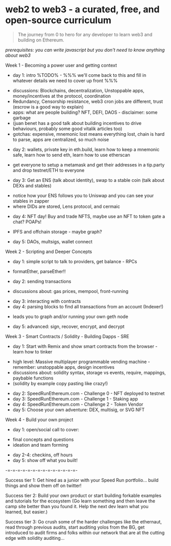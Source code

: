 # web2 to web3 - a curated, free, and open-source curriculum
>The journey from 0 to hero for any developer to learn web3 and building on Ethereum.

*prerequisites: you can write javascript but you don't need to know anything about web3*

Week 1 - Becoming a power user and getting context
- day 1: intro %TODO% - %%% we'll come back to this and fill in whatever details we need to cover up front %%%
*   discussions: Blockchains, decentralization, Unstoppable apps, money/incentives at the protocol, coordination
*   Redundancy, Censorship resistance, web3 cron jobs are different, trust (escrow is a good way to explain)
*   apps: what are people building? NFT, DEFI, DAOS - disclaimer: some garbage
*   (juan benet has a good talk about building incentives to drive behaviours, probably some good vitalik articles too)
*   gotchas: expensive, mnemonic lost means everything lost, chain is hard to parse, apps are centralized, so much noise
- day 2: wallets, private key in eth.build, learn how to keep a mnemonic safe, learn how to send eth, learn how to use etherscan 
*   get everyone to setup a metamask and get their addresses in a tip.party and drop testnet/ETH to everyone
- day 3: Get an ENS (talk about identity), swap to a stable coin (talk about DEXs and stables)
*   notice how your ENS follows you to Uniswap and you can see your stables in zapper 
*   where DIDs are stored, Lens protocol, and cermaic 
- day 4: NFT day! Buy and trade NFTS, maybe use an NFT to token gate a chat? POAPs!
*   IPFS and offchain storage - maybe graph? 
- day 5: DAOs, multsigs, wallet connect


Week 2 - Scripting and Deeper Concepts
- day 1: simple script to talk to providers, get balance - RPCs
*   formatEther, parseEther!!
- day 2: sending transactions 
*   discussions about: gas prices, mempool, front-running
- day 3: interacting with contracts
- day 4: parsing blocks to find all transactions from an account (Indexer!)
*   leads you to graph and/or running your own geth node
- day 5: advanced: sign, recover, encrypt, and decrypt


Week 3 - Smart Contracts / Solidity  - Building Dapps - SRE
- day 1: Start with Remix and show smart contracts from the browser - learn how to tinker
*   high level: Massive multiplayer programmable vending machine - remember: unstoppable apps, design incentives 
*   discussions about: solidity syntax, storage vs events, require, mappings, paybable functions 
*   (solidity by example copy pasting like crazy!)
- day 2: SpeedRunEthereum.com - Challenge 0 - NFT deployed to testnet
- day 3: SpeedRunEthereum.com - Challenge 1 - Staking app 
- day 4: SpeedRunEthereum.com - Challenge 2 - Token Vendor
- day 5: Choose your own adventure: DEX, multisig, or SVG NFT

Week 4 - Build your own project 
- day 1: open/social call to cover:
*   final concepts and questions
*   ideation and team forming
- day 2-4: checkins, off hours
- day 5: show off what you built!

-=-=-=-=-=-=-=-=-=-=-=-=-=-=-

Success tier 1: Get hired as a junior with your Speed Run portfolio... build things and show them off on twitter! 

Success tier 2: Build your own product or start building forkable examples and tutorials for the ecosystem 
(Go learn something and then leave the camp site better than you found it. Help the next dev learn what you learned, but easier.) 

Success tier 3: Go crush some of the harder challenges like the ethernaut, read through previous audits, start auditing yolos from the BG, get introduced to audit firms and folks within our network that are at the cutting edge with solidity auditing...
